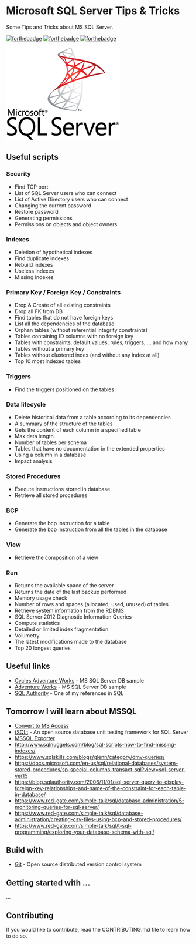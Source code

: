# Microsoft SQL Server Tips & Tricks

Some Tips and Tricks about MS SQL Server.

[![forthebadge](https://forthebadge.com/images/badges/contains-technical-debt.svg)](http://forthebadge.com)  [![forthebadge](https://forthebadge.com/images/badges/check-it-out.svg)](http://forthebadge.com)  [![forthebadge](https://forthebadge.com/images/badges/built-with-love.svg)](http://forthebadge.com)

![Microsoft SQL Server](./images/mssql-logo-256.png)

## Useful scripts

### Security

* Find TCP port
* List of SQL Server users who can connect
* List of Active Directory users who can connect
* Changing the current password
* Restore password
* Generating permissions
* Permissions on objects and object owners

### Indexes

* Deletion of hypothetical indexes
* Find duplicate indexes
* Rebuild indexes
* Useless indexes
* Missing indexes

### Primary Key / Foreign Key / Constraints

* Drop & Create of all existing constraints
* Drop all FK from DB
* Find tables that do not have foreign keys
* List all the dependencies of the database
* Orphan tables (without referential integrity constraints)
* Tables containing ID columns with no foreign key
* Tables with constraints, default values, rules, triggers, ... and how many
* Tables without a primary key
* Tables without clustered index (and without any index at all)
* Top 10 most indexed tables

### Triggers

* Find the triggers positioned on the tables

### Data lifecycle

* Delete historical data from a table according to its dependencies
* A summary of the structure of the tables
* Gets the content of each column in a specified table
* Max data length
* Number of tables per schema
* Tables that have no documentation in the extended properties
* Using a column in a database
* Impact analysis

### Stored Procedures

* Execute instructions stored in database
* Retrieve all stored procedures

### BCP

* Generate the bcp instruction for a table
* Generate the bcp instruction from all the tables in the database

### View

* Retrieve the composition of a view

### Run

* Returns the available space of the server
* Returns the date of the last backup performed
* Memory usage check
* Number of rows and spaces (allocated, used, unused) of tables
* Retrieve system information from the RDBMS
* SQL Server 2012 Diagnostic Information Queries
* Compute statistics
* Detailed or limited index fragmentation
* Volumetry
* The latest modifications made to the database
* Top 20 longest queries

## Useful links

* [Cycles Adventure Works](https://docs.microsoft.com/fr-fr/previous-versions/sql/sql-server-2008/ms124825(v=sql.100)?redirectedfrom=MSDN) - MS SQL Server DB sample
* [Adventure Works](https://docs.microsoft.com/fr-fr/previous-versions/sql/sql-server-2008/ms124501(v=sql.100)?redirectedfrom=MSDN) - MS SQL Server DB sample
* [SQL Authority](https://blog.sqlauthority.com/) - One of my references in SQL

## Tomorrow I will learn about MSSQL

* [Convert to MS Access](https://www.sqlserverlogexplorer.com/convert-database-to-ms-access-mdb/)
* [tSQLt](https://tsqlt.org/) - An open source database unit testing framework for SQL Server
* [MSSQL Exporter](https://github.com/DanielOliver/mssql_exporter)
* http://www.sqlnuggets.com/blog/sql-scripts-how-to-find-missing-indexes/
* https://www.sqlskills.com/blogs/glenn/category/dmv-queries/
* https://docs.microsoft.com/en-us/sql/relational-databases/system-stored-procedures/sp-special-columns-transact-sql?view=sql-server-ver15
* https://blog.sqlauthority.com/2006/11/01/sql-server-query-to-display-foreign-key-relationships-and-name-of-the-constraint-for-each-table-in-database/
* https://www.red-gate.com/simple-talk/sql/database-administration/5-monitoring-queries-for-sql-server/
* https://www.red-gate.com/simple-talk/sql/database-administration/creating-csv-files-using-bcp-and-stored-procedures/
* https://www.red-gate.com/simple-talk/sql/t-sql-programming/exploring-your-database-schema-with-sql/

## Build with

* [Git](https://git-scm.com) - Open source distributed version control system

## Getting started with ...

...

## Contributing

If you would like to contribute, read the CONTRIBUTING.md file to learn how to do so.
